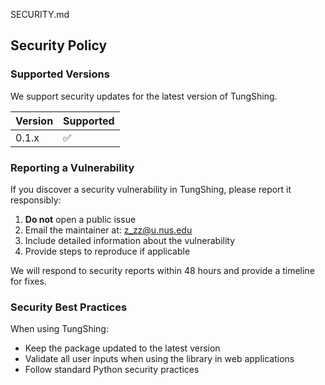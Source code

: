 SECURITY.md

## Security Policy

### Supported Versions

We support security updates for the latest version of TungShing.

| Version | Supported          |
| ------- | ------------------ |
| 0.1.x   | :white_check_mark: |

### Reporting a Vulnerability

If you discover a security vulnerability in TungShing, please report it responsibly:

1. **Do not** open a public issue
2. Email the maintainer at: z_zz@u.nus.edu
3. Include detailed information about the vulnerability
4. Provide steps to reproduce if applicable

We will respond to security reports within 48 hours and provide a timeline for fixes.

### Security Best Practices

When using TungShing:
- Keep the package updated to the latest version
- Validate all user inputs when using the library in web applications
- Follow standard Python security practices